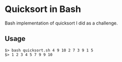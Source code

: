 # Quicksort in Bash
Bash implementation of quicksort I did as a challenge.

## Usage
```
$> bash quicksort.sh 4 9 10 2 7 3 9 1 5
$> 1 2 3 4 5 7 9 9 10
```
